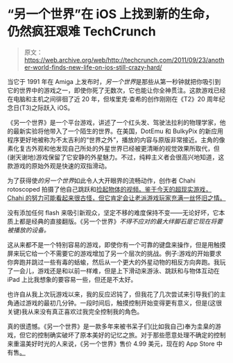 # “另一个世界”在 iOS 上找到新的生命，仍然疯狂艰难 TechCrunch

> 原文：<https://web.archive.org/web/http://techcrunch.com/2011/09/23/another-world-finds-new-life-on-ios-still-crazy-hard/>

当它于 1991 年在 Amiga 上发布时，*另一个世界*是那些从第一秒钟就把你吸引到它的世界中的游戏之一，即使你死了无数次，它也能让你全神贯注。这款游戏已经在电脑和主机之间徘徊了近 20 年，但埃里克·查希的创作刚刚在《T2》20 周年纪念日(T3)之际跃入 iOS。

《另一个世界》是一个平台游戏，讲述了一个红头发、驾驶法拉利的物理学家，他的最新实验将他带入了一个陌生的世界。在美国，DotEmu 和 BulkyPix 的新应用程序更好地被称为不太吉利的“世界之外”，播放的内容与原版非常接近。主角的像素化复古外观和他发现自己所处的外星世界已经被更清晰的视觉效果所取代，但(谢天谢地)游戏保留了它安静的外星魅力。不过，纯粹主义者会很高兴地知道，这款游戏的原始外观是快速的双指滑动。

为了获得使*的另一个世界*如此令人大开眼界的流畅动作，创作者 Chahi rotoscoped 拍摄了他自己跳跃和[捡起物体的视频。鉴于今天的超现实游戏，Chahi 的努力可能看起来很古怪，但它肯定会让老派游戏玩家充满一丝怀旧之情。](https://web.archive.org/web/20230219131908/http://www.youtube.com/watch?v=GTb6zX7Hd5I)

没有添加任何 flash 来吸引新观众，坚定不移的难度保持不变——无论好坏，它本质上都是经典的直接翻版。《另一个世界》*不得不应对的最大绊脚石是它现在将要被播放的设备。*

这从来都不是一个特别容易的游戏，即使你有一个可靠的键盘来操作，但是用触摸屏来玩它给一个不需要它的游戏增加了另一个层次的挑战。例子:游戏的开始要求你奔跑并跳过一些有毒的蛞蝓，然后从一个更大的外星动物的相反方向奔跑。我玩了一会儿，游戏还是和以前一样难，但是上下滑动来游泳、跳跃和与物体互动在 iPad 上比我想象的要容易一些，但还是不太好。

也许自从我上次玩游戏以来，我的反应迟钝了，但我花了几次尝试来引导我们的主角通过游戏的最初几分钟。一段时间后，触摸控制开始变得更有意义，但是(这很关键)我从来没有真正喜欢过我完全控制我的角色。

真的很遗憾。《另一个世界》是一款多年来被书呆子们(比如我自己)奉为圭臬的游戏，但它的控制确实破坏了原本美好的记忆之旅。对于那些愿意处理不确定的控制来重温美好时光的人来说，《另一个世界》售价 4.99 美元，现在的 App Store 中有售[。](https://web.archive.org/web/20230219131908/http://itunes.apple.com/us/app/another-world-20th-anniversary/id460076328?mt=8)